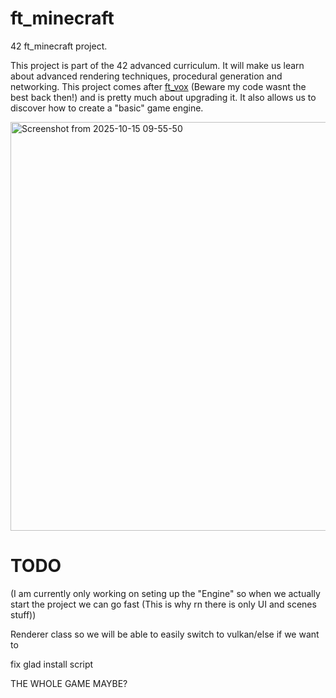 # ft_minecraft

42 ft_minecraft project.

This project is part of the 42 advanced curriculum. It will make us learn about advanced rendering techniques, procedural generation and networking.
This project comes after [ft_vox](https://github.com/Manualouest/ft_vox) (Beware my code wasnt the best back then!) and is pretty much about upgrading it.
It also allows us to discover how to create a "basic" game engine.

<img width="1152" height="654" alt="Screenshot from 2025-10-15 09-55-50" src="https://github.com/user-attachments/assets/bd99ef07-5191-4372-9cdd-2fb0d2d417cd" />

# TODO

(I am currently only working on seting up the "Engine" so when we actually start the project we can go fast (This is why rn there is only UI and scenes stuff))

Renderer class so we will be able to easily switch to vulkan/else if we want to

fix glad install script

THE WHOLE GAME MAYBE?
